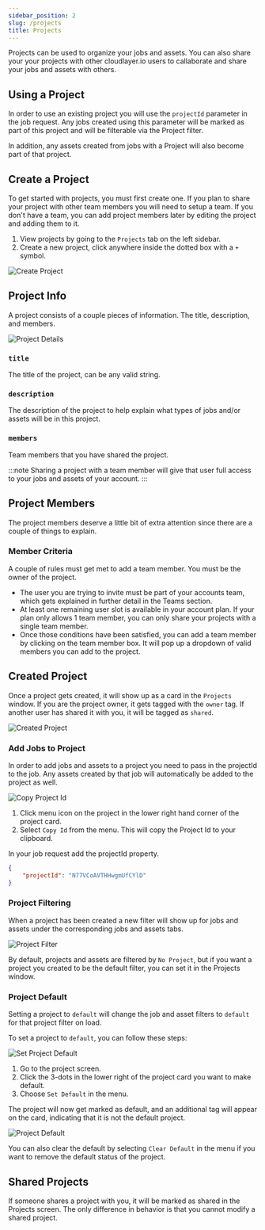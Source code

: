 ```yaml
---
sidebar_position: 2
slug: /projects
title: Projects
---
```


Projects can be used to organize your jobs and assets. You can also share your your projects with other cloudlayer.io users to callaborate and share your jobs and assets with others.

## Using a Project
In order to use an existing project you will use the `projectId` parameter in the job request. Any jobs created using this parameter will be marked as part of this project and will be filterable via the Project filter.

In addition, any assets created from jobs with a Project will also become part of that project.

## Create a Project

To get started with projects, you must first create one. If you plan to share your project with other team members you will need to setup a team. If you don't have a team, you can add project members later by editing the project and adding them to it.

1. View projects by going to the `Projects` tab on the left sidebar.
2. Create a new project, click anywhere inside the dotted box with a `+` symbol.

![Create Project](/img/projects_new.png)

## Project Info

A project consists of a couple pieces of information. The title, description, and members.

![Project Details](/img/new_project_screen.png)

### `title`

The title of the project, can be any valid string.

### `description`

The description of the project to help explain what types of jobs and/or assets will be in this project.

### `members`

Team members that you have shared the project.

:::note
Sharing a project with a team member will give that user full access to your jobs and assets of your account.
:::

## Project Members

The project members deserve a little bit of extra attention since there are a couple of things to explain.

### Member Criteria

A couple of rules must get met to add a team member.
You must be the owner of the project.

- The user you are trying to invite must be part of your accounts team, which gets explained in further detail in the Teams section.
- At least one remaining user slot is available in your account plan. If your plan only allows 1 team member, you can only share your projects with a single team member.
- Once those conditions have been satisfied, you can add a team member by clicking on the team member box. It will pop up a dropdown of valid members you can add to the project.

## Created Project

Once a project gets created, it will show up as a card in the `Projects` window. If you are the project owner, it gets tagged with the `owner` tag. If another user has shared it with you, it will be tagged as `shared`.

![Created Project](/img/created_project.png)

### Add Jobs to Project

In order to add jobs and assets to a project you need to pass in the projectId to the job. Any assets created by that job will automatically be added to the project as well.

![Copy Project Id](/img/project_copy_id.png)

1. Click menu icon on the project in the lower right hand corner of the project card.
2. Select `Copy Id` from the menu. This will copy the Project Id to your clipboard.

In your job request add the projectId property.

```json title="Add Job to Project Example"
{
    "projectId": "N77VCoAVTHHwgmUfCYlD"
}
```

### Project Filtering

When a project has been created a new filter will show up for jobs and assets under the corresponding jobs and assets tabs.

![Project Filter](/img/project_filter.png)

By default, projects and assets are filtered by `No Project`, but if you want a project you created to be the default filter, you can set it in the Projects window.

### Project Default

Setting a project to `default` will change the job and asset filters to `default` for that project filter on load.

To set a project to `default`, you can follow these steps:

![Set Project Default](/img/project_set_default.png)

1. Go to the project screen.
2. Click the 3-dots in the lower right of the project card you want to make default.
3. Choose `Set Default` in the menu.

The project will now get marked as default, and an additional tag will appear on the card, indicating that it is not the default project.

![Project Default](/img/project_default.png)

You can also clear the default by selecting `Clear Default` in the menu if you want to remove the default status of the project.

## Shared Projects

If someone shares a project with you, it will be marked as shared in the Projects screen. The only difference in behavior is that you cannot modify a shared project.
